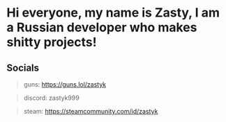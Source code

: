 # Hi everyone, my name is Zasty, I am a Russian developer who makes shitty projects!
## Socials 
> guns: https://guns.lol/zastyk

> discord: zastyk999

 > steam: https://steamcommunity.com/id/zastyk


